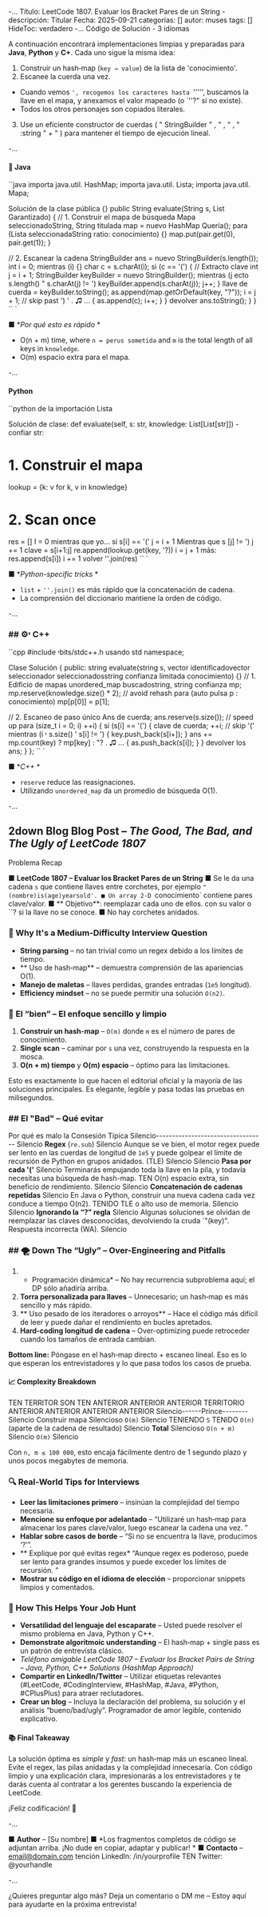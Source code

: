-...
Título: LeetCode 1807. Evaluar los Bracket Pares de un String -
descripción: Titular
Fecha: 2025-09-21
categorías: []
autor: muses
tags: []
HideToc: verdadero
-...
Código de Solución - 3 idiomas

A continuación encontrará implementaciones limpias y preparadas para **Java**, **Python** y **C+**.
Cada uno sigue la misma idea:

1. Construir un hash‐map (`key → value`) de la lista de 'conocimiento'.
2. Escanee la cuerda una vez.
* Cuando vemos `', recogemos los caracteres hasta `''''', buscamos la llave en el mapa, y anexamos el valor mapeado (o `''?" si no existe).
* Todos los otros personajes son copiados literales.
3. Use un eficiente constructor de cuerdas ( " StringBuilder " , " , " , " :string " + " ) para mantener el tiempo de ejecución lineal.

-...

#### 🔧 Java

``java
importa java.util. HashMap;
importa java.util. Lista;
importa java.util. Mapa;

Solución de la clase pública {}
public String evaluate(String s, List Garantizado) {
// 1. Construir el mapa de búsqueda
Mapa seleccionadoString, String titulada map = nuevo HashMap Quería();
para (Lista seleccionadaString ratio: conocimiento) {}
map.put(pair.get(0), pair.get(1));
}

// 2. Escanear la cadena
StringBuilder ans = nuevo StringBuilder(s.length());
int i = 0;
mientras (i) {}
char c = s.charAt(i);
si (c == '(') {
// Extracto clave
int j = i + 1;
StringBuilder keyBuilder = nuevo StringBuilder();
mientras (j ecto s.length() " s.charAt(j) != ')
keyBuilder.append(s.charAt(j));
j++;
}
llave de cuerda = keyBuilder.toString();
as.append(map.getOrDefault(key, "?"));
i = j + 1; // skip past ') '
. ♫ ... {
as.append(c);
i++;
}
}
devolver ans.toString();
}
}
`` `

■ **Por qué esto es rápido* *
* O(n + m) time, where `n = perus sometida` and `m` is the total length of all keys in `knowledge`.
* O(m) espacio extra para el mapa.

-...

#### Python

``python
de la importación Lista

Solución de clase:
def evaluate(self, s: str, knowledge: List[List[str]]) - confiar str:
# 1. Construir el mapa
lookup = {k: v for k, v in knowledge}

# 2. Scan once
res = []
I = 0
mientras que yo...
si s[i] == '('
j = i + 1
Mientras que s [j] != ')
j += 1
clave = s[i+1:j]
re.append(lookup.get(key, '?))
i = j + 1
más:
res.append(s[i])
i += 1
volver ''.join(res)
`` `

■ **Python-specific tricks* *
* `list` + `''.join()` es más rápido que la concatenación de cadena.
* La comprensión del diccionario mantiene la orden de código.

-...

### ## ⚙י C++

``cpp
#include יbits/stdc++.h
usando std namespace;

Clase Solución {
public:
string evaluate(string s, vector identificadovector seleccionador seleccionadosstring confianza limitada conocimiento) {}
// 1. Edificio de mapas
unordered_map buscadostring, string confianza mp;
mp.reserve(knowledge.size() * 2); // avoid rehash
para (auto pulsa p : conocimiento) mp[p[0]] = p[1];

// 2. Escaneo de paso único
Ans de cuerda;
ans.reserve(s.size()); // speed up
para (size_t i = 0; i) ++i) {
si (s[i] == '(') {
clave de cuerda;
++i; // skip '('
mientras (i י s.size() ' s[i] != ') {
key.push_back(s[i+]);
}
ans += mp.count(key) ? mp[key] : "?
. ♫ ... {
as.push_back(s[i]);
}
}
devolver los ans;
}
};
`` `

■ **C++* *
* `reserve` reduce las reasignaciones.
* Utilizando `unordered_map` da un promedio de búsqueda O(1).

-...

## 2down Blog Blog Post – *The Good, The Bad, and The Ugly of LeetCode 1807*

Problema Recap

■ **LeetCode 1807 – Evaluar los Bracket Pares de un String**
■ Se le da una cadena `s` que contiene llaves entre corchetes, por ejemplo `"(nombre)is(age)yearsold'.
■ Un array 2-D `conocimiento` contiene pares clave/valor.
■ ** Objetivo**: reemplazar cada uno de ellos. con su valor o ``? si la llave no se conoce.
■ No hay corchetes anidados.

### 🧠 Why It's a Medium‐Difficulty Interview Question

* **String parsing** – no tan trivial como un regex debido a los límites de tiempo.
* ** Uso de hash‐map** – demuestra comprensión de las apariencias O(1).
* **Manejo de maletas** – llaves perdidas, grandes entradas (`1e5` longitud).
* **Efficiency mindset** – no se puede permitir una solución `O(n2)`.

### 🎯 El “bien” – El enfoque sencillo y limpio

1. **Construir un hash-map** – `O(m)` donde `m` es el número de pares de conocimiento.
2. **Single scan** – caminar por `s` una vez, construyendo la respuesta en la mosca.
3. **O(n + m) tiempo** y **O(m) espacio** – óptimo para las limitaciones.

Esto es exactamente lo que hacen el editorial oficial y la mayoría de las soluciones principales. Es elegante, legible y pasa todas las pruebas en milisegundos.

### ## El "Bad" – Qué evitar

Por qué es malo la Consesión Típica
Silencio----------------------------------
Silencio **Regex** (`re.sub`) Silencio Aunque se ve bien, el motor regex puede ser lento en las cuerdas de longitud de `1e5` y puede golpear el límite de recursión de Python en grupos anidados. (TLE) Silencio
Silencio **Pasa por cada '('** Silencio Terminarás empujando toda la llave en la pila, y todavía necesitas una búsqueda de hash-map. TEN O(n) espacio extra, sin beneficio de rendimiento. Silencio
Silencio **Concatenación de cadenas repetidas** Silencio En Java o Python, construir una nueva cadena cada vez conduce a tiempo O(n2). TENIDO TLE o alto uso de memoria. Silencio
Silencio **Ignorando la “?” regla** Silencio Algunas soluciones se olvidan de reemplazar las claves desconocidas, devolviendo la cruda `"(key)". Respuesta incorrecta (WA). Silencio

### ## 🌪 Down The “Ugly” – Over-Engineering and Pitfalls

1. * Programación dinámica* – No hay recurrencia subproblema aquí; el DP sólo añadiría arriba.
2. **Torra personalizada para llaves** – Unnecesario; un hash‐map es más sencillo y más rápido.
3. ** Uso pesado de los iteradores o arroyos** – Hace el código más difícil de leer y puede dañar el rendimiento en bucles apretados.
4. **Hard‐coding longitud de cadena** – Over-optimizing puede retroceder cuando los tamaños de entrada cambian.

**Bottom line:** Póngase en el hash‐map directo + escaneo lineal. Eso es lo que esperan los entrevistadores y lo que pasa todos los casos de prueba.

#### 📈 Complexity Breakdown

TEN TERRITOR SON TEN ANTERIOR ANTERIOR ANTERIOR TERRITORIO ANTERIOR ANTERIOR ANTERIOR ANTERIOR
Silencio------Prince--------
Silencio Construir mapa Silencioso `O(m)` Silencio
TENIENDO `S` TENIDO `O(n)` (aparte de la cadena de resultado)
Silencio **Total** Silencioso `O(n + m)` Silencio `O(m)` Silencio

Con `n, m ≤ 100 000`, esto encaja fácilmente dentro de 1 segundo plazo y unos pocos megabytes de memoria.

### 🔍 Real‐World Tips for Interviews

* **Leer las limitaciones primero** – insinúan la complejidad del tiempo necesaria.
* **Mencione su enfoque por adelantado** – “Utilizaré un hash‐map para almacenar los pares clave/valor, luego escanear la cadena una vez. ”
* **Hablar sobre casos de borde** – “Si no se encuentra la llave, producimos ‘?’”.
* ** Explique por qué evitas regex* “Aunque regex es poderoso, puede ser lento para grandes insumos y puede exceder los límites de recursión. ”
* **Mostrar su código en el idioma de elección** – proporcionar snippets limpios y comentados.

### 🚀 How This Helps Your Job Hunt

* **Versatilidad del lenguaje del escaparate** – Usted puede resolver el mismo problema en Java, Python y C++.
* **Demonstrate algoritmoic understanding** – El hash‐map + single pass es un patrón de entrevista clásico.
* **Teléfono amigable* *LeetCode* 1807 – Evaluar los Bracket Pairs de String – Java, Python, C++ Solutions (HashMap Approach)*
* **Compartir en LinkedIn/Twitter** – Utilizar etiquetas relevantes (#LeetCode, #CodingInterview, #HashMap, #Java, #Python, #CPlusPlus) para atraer reclutadores.
* **Crear un blog** – Incluya la declaración del problema, su solución y el análisis “bueno/bad/ugly”. Programador de amor legible, contenido explicativo.

#### 📚 Final Takeaway

La solución óptima es *simple* y *fast*: un hash‐map más un escaneo lineal.
Evite el regex, las pilas anidadas y la complejidad innecesaria.
Con código limpio y una explicación clara, impresionarás a los entrevistadores y te darás cuenta al contratar a los gerentes buscando la experiencia de LeetCode.

¡Feliz codificación! 🚀

-...

■ **Author** – [Su nombre]
■ *Los fragmentos completos de código se adjuntan arriba. ¡No dude en copiar, adaptar y publicar! *
■ **Contacto** – email@domain.com tención LinkedIn: /in/yourprofile TEN Twitter: @yourhandle

-...

¿Quieres preguntar algo más?
Deja un comentario o DM me – Estoy aquí para ayudarte en la próxima entrevista!